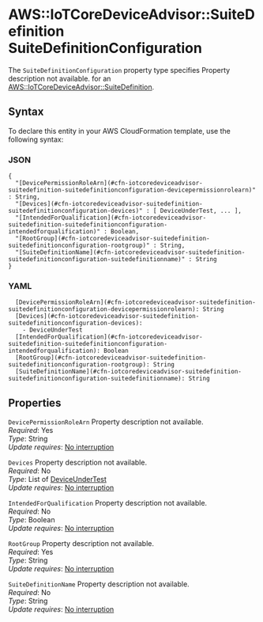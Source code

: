 # AWS::IoTCoreDeviceAdvisor::SuiteDefinition SuiteDefinitionConfiguration<a name="aws-properties-iotcoredeviceadvisor-suitedefinition-suitedefinitionconfiguration"></a>

<a name="aws-properties-iotcoredeviceadvisor-suitedefinition-suitedefinitionconfiguration-description"></a>The `SuiteDefinitionConfiguration` property type specifies Property description not available\. for an [AWS::IoTCoreDeviceAdvisor::SuiteDefinition](aws-resource-iotcoredeviceadvisor-suitedefinition.md)\.

## Syntax<a name="aws-properties-iotcoredeviceadvisor-suitedefinition-suitedefinitionconfiguration-syntax"></a>

To declare this entity in your AWS CloudFormation template, use the following syntax:

### JSON<a name="aws-properties-iotcoredeviceadvisor-suitedefinition-suitedefinitionconfiguration-syntax.json"></a>

```
{
  "[DevicePermissionRoleArn](#cfn-iotcoredeviceadvisor-suitedefinition-suitedefinitionconfiguration-devicepermissionrolearn)" : String,
  "[Devices](#cfn-iotcoredeviceadvisor-suitedefinition-suitedefinitionconfiguration-devices)" : [ DeviceUnderTest, ... ],
  "[IntendedForQualification](#cfn-iotcoredeviceadvisor-suitedefinition-suitedefinitionconfiguration-intendedforqualification)" : Boolean,
  "[RootGroup](#cfn-iotcoredeviceadvisor-suitedefinition-suitedefinitionconfiguration-rootgroup)" : String,
  "[SuiteDefinitionName](#cfn-iotcoredeviceadvisor-suitedefinition-suitedefinitionconfiguration-suitedefinitionname)" : String
}
```

### YAML<a name="aws-properties-iotcoredeviceadvisor-suitedefinition-suitedefinitionconfiguration-syntax.yaml"></a>

```
  [DevicePermissionRoleArn](#cfn-iotcoredeviceadvisor-suitedefinition-suitedefinitionconfiguration-devicepermissionrolearn): String
  [Devices](#cfn-iotcoredeviceadvisor-suitedefinition-suitedefinitionconfiguration-devices): 
    - DeviceUnderTest
  [IntendedForQualification](#cfn-iotcoredeviceadvisor-suitedefinition-suitedefinitionconfiguration-intendedforqualification): Boolean
  [RootGroup](#cfn-iotcoredeviceadvisor-suitedefinition-suitedefinitionconfiguration-rootgroup): String
  [SuiteDefinitionName](#cfn-iotcoredeviceadvisor-suitedefinition-suitedefinitionconfiguration-suitedefinitionname): String
```

## Properties<a name="aws-properties-iotcoredeviceadvisor-suitedefinition-suitedefinitionconfiguration-properties"></a>

`DevicePermissionRoleArn`  <a name="cfn-iotcoredeviceadvisor-suitedefinition-suitedefinitionconfiguration-devicepermissionrolearn"></a>
Property description not available\.  
*Required*: Yes  
*Type*: String  
*Update requires*: [No interruption](https://docs.aws.amazon.com/AWSCloudFormation/latest/UserGuide/using-cfn-updating-stacks-update-behaviors.html#update-no-interrupt)

`Devices`  <a name="cfn-iotcoredeviceadvisor-suitedefinition-suitedefinitionconfiguration-devices"></a>
Property description not available\.  
*Required*: No  
*Type*: List of [DeviceUnderTest](aws-properties-iotcoredeviceadvisor-suitedefinition-deviceundertest.md)  
*Update requires*: [No interruption](https://docs.aws.amazon.com/AWSCloudFormation/latest/UserGuide/using-cfn-updating-stacks-update-behaviors.html#update-no-interrupt)

`IntendedForQualification`  <a name="cfn-iotcoredeviceadvisor-suitedefinition-suitedefinitionconfiguration-intendedforqualification"></a>
Property description not available\.  
*Required*: No  
*Type*: Boolean  
*Update requires*: [No interruption](https://docs.aws.amazon.com/AWSCloudFormation/latest/UserGuide/using-cfn-updating-stacks-update-behaviors.html#update-no-interrupt)

`RootGroup`  <a name="cfn-iotcoredeviceadvisor-suitedefinition-suitedefinitionconfiguration-rootgroup"></a>
Property description not available\.  
*Required*: Yes  
*Type*: String  
*Update requires*: [No interruption](https://docs.aws.amazon.com/AWSCloudFormation/latest/UserGuide/using-cfn-updating-stacks-update-behaviors.html#update-no-interrupt)

`SuiteDefinitionName`  <a name="cfn-iotcoredeviceadvisor-suitedefinition-suitedefinitionconfiguration-suitedefinitionname"></a>
Property description not available\.  
*Required*: No  
*Type*: String  
*Update requires*: [No interruption](https://docs.aws.amazon.com/AWSCloudFormation/latest/UserGuide/using-cfn-updating-stacks-update-behaviors.html#update-no-interrupt)